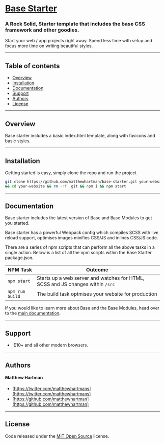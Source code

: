 # [Base Starter](http://getbase.org)

### A Rock Solid, Starter template that includes the base CSS framework and other goodies.

Start your web / app projects right away. Spend less time with setup and focus more time on writing beautiful styles.

* * *

## Table of contents

* [Overview](#overview)
* [Installation](#installation)
* [Documentation](#documentation)
* [Support](#support)
* [Authors](#authors)
* [License](#license)

* * *

## Overview

Base starter includes a basic index.html template, along with favicons and basic styles.

* * *

## Installation

Getting started is easy, simply clone the repo and run the project

```bash
git clone https://github.com/matthewhartman/base-starter.git your-website \
&& cd your-website && rm -rf .git && npm i && npm start
```

* * *

## Documentation

Base starter includes the latest version of Base and Base Modules to get you started.

Base starter has a powerful Webpack config which compiles SCSS with live reload support, optimises images minifies CSS/JS and inlines CSS/JS code.

There are a series of npm scripts that can perform all the above tasks in a single action. Below is a list of all the npm scripts within the Base Starter package.json.

| NPM Task | Outcome |
| -------- | ------- |
| `npm start` | Starts up a web server and watches for HTML, SCSS and JS changes within `/src` |
| `npm run build` | The build task optmises your website for production |

If you would like to learn more about Base and the Base Modules, head over to the [main documentation](https://github.com/getbase/base#documentation).

* * *

## Support

* IE10+ and all other modern browsers.

* * *

## Authors

#### Matthew Hartman

* [https://twitter.com/matthewhartmans](https://twitter.com/matthewhartmans)
* [https://github.com/matthewhartman](https://github.com/matthewhartman)

* * *

## License

Code released under the [MIT Open Source](https://opensource.org/licenses/MIT) license.
